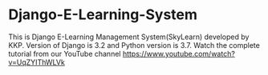 # Django-E-Learning-System
This is Django E-Learning Management System(SkyLearn) developed by KKP. Version of Django is 3.2 and Python version is 3.7. Watch the complete tutorial from
our YouTube channel https://www.youtube.com/watch?v=UqZYIThWLVk




